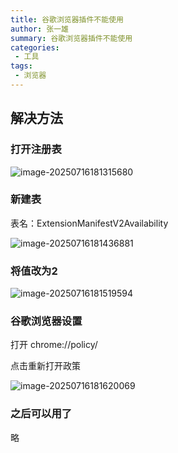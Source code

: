 ```yaml
---
title: 谷歌浏览器插件不能使用
author: 张一雄
summary: 谷歌浏览器插件不能使用
categories:
 - 工具
tags:
 - 浏览器
---
```


## 解决方法

### 打开注册表

![image-20250716181315680](http://img.myfox.fun/img/image-20250716181315680.png)

### 新建表

表名：ExtensionManifestV2Availability

![image-20250716181436881](http://img.myfox.fun/img/image-20250716181436881.png)

### 将值改为2

![image-20250716181519594](http://img.myfox.fun/img/image-20250716181519594.png)

### 谷歌浏览器设置

打开 chrome://policy/

点击重新打开政策

![image-20250716181620069](http://img.myfox.fun/img/image-20250716181620069.png)

### 之后可以用了

略
